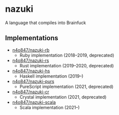 # nazuki

A language that compiles into Brainfuck

## Implementations

- [n4o847/nazuki-rb](https://github.com/n4o847/nazuki-rb)
  - Ruby implementation (2018&ndash;2019, deprecated)
- [n4o847/nazuki-rs](https://github.com/n4o847/nazuki-rs)
  - Rust implementation (2019&ndash;2020, deprecated)
- [n4o847/nazuki-hs](https://github.com/n4o847/nazuki-hs)
  - Haskell implementation (2019&ndash;)
- [n4o847/nazuki-purs](https://github.com/n4o847/nazuki-purs)
  - PureScript implementation (2021, deprecated)
- [n4o847/nazuki-cr](https://github.com/n4o847/nazuki-cr)
  - Crystal implementation (2021, deprecated)
- [n4o847/nazuki-scala](https://github.com/n4o847/nazuki-scala)
  - Scala implementation (2021&ndash;)
